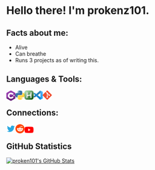 # Hello there! I'm prokenz101.

## Facts about me:
- Alive
- Can breathe
- Runs 3 projects as of writing this.

## Languages & Tools:
[<img align="left" alt="C#" width="24px" src="https://github.com/prokenz101/prokenz101/blob/main/media/csharp.png"/>](https://docs.microsoft.com/en-us/dotnet/csharp/)
[<img align="left" alt="Python" width="24px" src="https://github.com/prokenz101/prokenz101/blob/main/media/python.png"/>](https://python.org/)
[<img align="left" alt="AutoHotkey" width="24px" src="https://github.com/prokenz101/prokenz101/blob/main/media/autohotkey.png"/>](https://autohotkey.com/)
[<img align="left" alt="Visual Studio Code" width="24px" src="https://github.com/prokenz101/prokenz101/blob/main/media/vscode.png" />](https://code.visualstudio.com/)
[<img align="left" alt="Git" width="24px" src="https://github.com/prokenz101/prokenz101/blob/main/media/git.png"/>](https://git-scm.com/)

<br />

## Connections:
[<img align="left" alt="Twitter" width="24px" src="https://github.com/prokenz101/prokenz101/blob/main/media/twitter.png"/>](https://twitter.com/prokenz101)
[<img align="left" alt="Reddit" width="24px" src="https://github.com/prokenz101/prokenz101/blob/main/media/reddit.png"/>](https://www.reddit.com/user/prokenz101)
[<img align="left" alt="YouTube" width="24px" src="https://github.com/prokenz101/prokenz101/blob/main/media/youtube.png"/>](https://www.youtube.com/channel/UCMuYby0UV0KBxIh9YgyMX2g)

<br />

## GitHub Statistics
[![proken101's GitHub Stats](https://github-readme-stats.vercel.app/api?username=prokenz101)](https://github.com/prokenz101/github-readme-stats)
